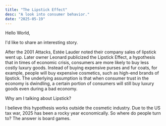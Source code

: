 ```yaml
---
title: "The Lipstick Effect"
desc: "A look into consumer behavior."
date: "2025-05-19"
---
```


Hello World,

I'd like to share an interesting story. 

After the 2001 Attacks, Estée Lauder noted their company sales of lipstick went up. Later owner Leonard publicized the Lipstick Effect, a hypothesis that in times of economic crisis, consumers are more likely to buy less costly luxury goods. Instead of buying expensive purses and fur coats, for example, people will buy expensive cosmetics, such as high-end brands of lipstick. The underlying assumption is that when consumer trust in the economy is dwindling, a certain portion of consumers will still buy luxury goods even during a bad economy.

Why am I talking about Lipstick?

I believe this hypothesis works outside the cosmetic industry. Due to the US tax war, 2025 has been a rocky year economically. So where do people turn to? The answer is board games.
